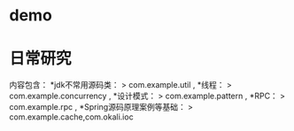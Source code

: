 # demo
日常研究
==============
内容包含：
*jdk不常用源码类：
	> com.example.util
,
*线程：
	> com.example.concurrency
,
*设计模式：
	> com.example.pattern
,
*RPC：
	> com.example.rpc
,
*Spring源码原理案例等基础：
	> com.example.cache,com.okali.ioc
